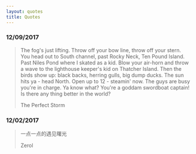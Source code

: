 ```yaml
---
layout: quotes
title: Quotes
---
```


### 12/09/2017
> The fog's just lifting. Throw off your bow line, throw off your stern. You head out to South channel, past Rocky Neck, Ten Pound Island. Past Niles Pond where I skated as a kid. Blow your air-horn and throw a wave to the lighthouse keeper's kid on Thatcher Island. Then the birds show up: black backs, herring gulls, big dump ducks. The sun hits ya - head North. Open up to 12 - steamin' now. The guys are busy you're in charge. Ya know what? You're a goddam swordboat captain! Is there any thing better in the world?
>
> The Perfect Storm

### 12/02/2017
> 一点一点的遇见曙光
>
> Zerol